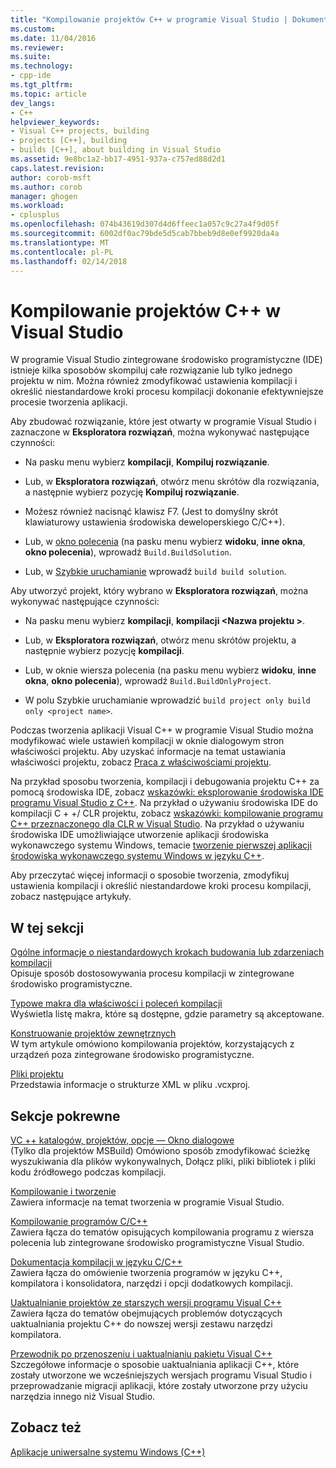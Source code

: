 ```yaml
---
title: "Kompilowanie projektów C++ w programie Visual Studio | Dokumentacja firmy Microsoft"
ms.custom: 
ms.date: 11/04/2016
ms.reviewer: 
ms.suite: 
ms.technology:
- cpp-ide
ms.tgt_pltfrm: 
ms.topic: article
dev_langs:
- C++
helpviewer_keywords:
- Visual C++ projects, building
- projects [C++], building
- builds [C++], about building in Visual Studio
ms.assetid: 9e8bc1a2-bb17-4951-937a-c757ed88d2d1
caps.latest.revision: 
author: corob-msft
ms.author: corob
manager: ghogen
ms.workload:
- cplusplus
ms.openlocfilehash: 074b43619d307d4d6ffeec1a057c9c27a4f9d05f
ms.sourcegitcommit: 6002df0ac79bde5d5cab7bbeb9d8e0ef9920da4a
ms.translationtype: MT
ms.contentlocale: pl-PL
ms.lasthandoff: 02/14/2018
---
```

# <a name="building-c-projects-in-visual-studio"></a>Kompilowanie projektów C++ w Visual Studio
W programie Visual Studio zintegrowane środowisko programistyczne (IDE) istnieje kilka sposobów skompiluj całe rozwiązanie lub tylko jednego projektu w nim. Można również zmodyfikować ustawienia kompilacji i określić niestandardowe kroki procesu kompilacji dokonanie efektywniejsze procesie tworzenia aplikacji.  
  
 Aby zbudować rozwiązanie, które jest otwarty w programie Visual Studio i zaznaczone w **Eksploratora rozwiązań**, można wykonywać następujące czynności:  
  
-   Na pasku menu wybierz **kompilacji**, **Kompiluj rozwiązanie**.  
  
-   Lub, w **Eksploratora rozwiązań**, otwórz menu skrótów dla rozwiązania, a następnie wybierz pozycję **Kompiluj rozwiązanie**.  
  
-   Możesz również nacisnąć klawisz F7. (Jest to domyślny skrót klawiaturowy ustawienia środowiska deweloperskiego C/C++).  
  
-   Lub, w [okno polecenia](/visualstudio/ide/reference/command-window) (na pasku menu wybierz **widoku**, **inne okna**, **okno polecenia**), wprowadź `Build.BuildSolution`.  
  
-   Lub, w [Szybkie uruchamianie](/visualstudio/ide/reference/quick-launch-environment-options-dialog-box) wprowadź `build build solution`.  
  
 Aby utworzyć projekt, który wybrano w **Eksploratora rozwiązań**, można wykonywać następujące czynności:  
  
-   Na pasku menu wybierz **kompilacji**, **kompilacji \<Nazwa projektu >**.  
  
-   Lub, w **Eksploratora rozwiązań**, otwórz menu skrótów projektu, a następnie wybierz pozycję **kompilacji**.  
  
-   Lub, w oknie wiersza polecenia (na pasku menu wybierz **widoku**, **inne okna**, **okno polecenia**), wprowadź `Build.BuildOnlyProject`.  
  
-   W polu Szybkie uruchamianie wprowadzić `build project only build only <project name>`.  
  
 Podczas tworzenia aplikacji Visual C++ w programie Visual Studio można modyfikować wiele ustawień kompilacji w oknie dialogowym stron właściwości projektu. Aby uzyskać informacje na temat ustawiania właściwości projektu, zobacz [Praca z właściwościami projektu](../ide/working-with-project-properties.md).  
  
 Na przykład sposobu tworzenia, kompilacji i debugowania projektu C++ za pomocą środowiska IDE, zobacz [wskazówki: eksplorowanie środowiska IDE programu Visual Studio z C++](/visualstudio/ide/getting-started-with-cpp-in-visual-studio). Na przykład o używaniu środowiska IDE do kompilacji C + +/ CLR projektu, zobacz [wskazówki: kompilowanie programu C++ przeznaczonego dla CLR w Visual Studio](../ide/walkthrough-compiling-a-cpp-program-that-targets-the-clr-in-visual-studio.md). Na przykład o używaniu środowiska IDE umożliwiające utworzenie aplikacji środowiska wykonawczego systemu Windows, temacie [tworzenie pierwszej aplikacji środowiska wykonawczego systemu Windows w języku C++](http://msdn.microsoft.com/library/windows/apps/hh974580.aspx).  
  
 Aby przeczytać więcej informacji o sposobie tworzenia, zmodyfikuj ustawienia kompilacji i określić niestandardowe kroki procesu kompilacji, zobacz następujące artykuły.  
  
## <a name="in-this-section"></a>W tej sekcji  
 [Ogólne informacje o niestandardowych krokach budowania lub zdarzeniach kompilacji](../ide/understanding-custom-build-steps-and-build-events.md)  
 Opisuje sposób dostosowywania procesu kompilacji w zintegrowane środowisko programistyczne.  
  
 [Typowe makra dla właściwości i poleceń kompilacji](../ide/common-macros-for-build-commands-and-properties.md)  
 Wyświetla listę makra, które są dostępne, gdzie parametry są akceptowane.  
  
 [Konstruowanie projektów zewnętrznych](../ide/building-external-projects.md)  
 W tym artykule omówiono kompilowania projektów, korzystających z urządzeń poza zintegrowane środowisko programistyczne.  
  
 [Pliki projektu](../ide/project-files.md)  
 Przedstawia informacje o strukturze XML w pliku .vcxproj.  
  
## <a name="related-sections"></a>Sekcje pokrewne  
 [VC ++ katalogów, projektów, opcje — Okno dialogowe](vcpp-directories-property-page.md)  
 (Tylko dla projektów MSBuild) Omówiono sposób zmodyfikować ścieżkę wyszukiwania dla plików wykonywalnych, Dołącz pliki, pliki bibliotek i pliki kodu źródłowego podczas kompilacji.  
  
 [Kompilowanie i tworzenie](/visualstudio/ide/compiling-and-building-in-visual-studio)  
 Zawiera informacje na temat tworzenia w programie Visual Studio.  
  
 [Kompilowanie programów C/C++](../build/building-c-cpp-programs.md)  
 Zawiera łącza do tematów opisujących kompilowania programu z wiersza polecenia lub zintegrowane środowisko programistyczne Visual Studio.  
  
 [Dokumentacja kompilacji w języku C/C++](../build/reference/c-cpp-building-reference.md)  
 Zawiera łącza do omówienie tworzenia programów w języku C++, kompilatora i konsolidatora, narzędzi i opcji dodatkowych kompilacji.  
  
 [Uaktualnianie projektów ze starszych wersji programu Visual C++](../porting/upgrading-projects-from-earlier-versions-of-visual-cpp.md)  
 Zawiera łącza do tematów obejmujących problemów dotyczących uaktualniania projektu C++ do nowszej wersji zestawu narzędzi kompilatora.  
  
[Przewodnik po przenoszeniu i uaktualnianiu pakietu Visual C++](../porting/visual-cpp-porting-and-upgrading-guide.md)  
  Szczegółowe informacje o sposobie uaktualniania aplikacji C++, które zostały utworzone we wcześniejszych wersjach programu Visual Studio i przeprowadzanie migracji aplikacji, które zostały utworzone przy użyciu narzędzia innego niż Visual Studio.  
  
## <a name="see-also"></a>Zobacz też  
 [Aplikacje uniwersalne systemu Windows (C++)](../windows/universal-windows-apps-cpp.md)
